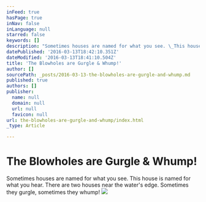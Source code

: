 ```yaml
---
inFeed: true
hasPage: true
inNav: false
inLanguage: null
starred: false
keywords: []
description: "Sometimes houses are named for what you see. \_This house is named for what you hear. There are two houses near the water's edge. \_Sometimes they gurgle, sometimes they whump!\_"
datePublished: '2016-03-13T18:42:10.351Z'
dateModified: '2016-03-13T18:41:10.504Z'
title: 'The Blowholes are Gurgle & Whump!'
author: []
sourcePath: _posts/2016-03-13-the-blowholes-are-gurgle-and-whump.md
published: true
authors: []
publisher:
  name: null
  domain: null
  url: null
  favicon: null
url: the-blowholes-are-gurgle-and-whump/index.html
_type: Article

---
```

# The Blowholes are Gurgle & Whump!

Sometimes houses are named for what you see.  This house is named for what you hear. There are two houses near the water's edge.  Sometimes they gurgle, sometimes they whump! ![](https://the-grid-user-content.s3-us-west-2.amazonaws.com/0e89c75b-4538-4dad-adab-9403e5d847f6.png)